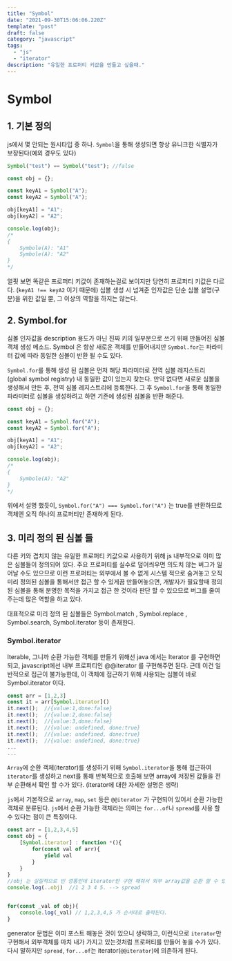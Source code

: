 ```yaml
---
title: "Symbol"
date: "2021-09-30T15:06:06.220Z"
template: "post"
draft: false
category: "javascript"
tags:
  - "js"
  - "iterator"
description: "유일한 프로퍼티 키값을 만들고 싶을때."
---
```


# Symbol

## 1. 기본 정의

js에서 몇 안되는 원시타입 중 하나. `Symbol`을 통해 생성되면 항상 유니크한 식별자가 보장된다(예외 경우도 있다)

```javascript
Symbol("test") == Symbol("test"); //false

const obj = {};

const keyA1 = Symbol("A");
const keyA2 = Symbol("A");

obj[keyA1] = "A1";
obj[keyA2] = "A2";

console.log(obj);
/*
{
    Symbole(A): "A1"
    Symbole(A): "A2"
}
*/
```

얼핏 보면 똑같은 프로퍼티 키값이 존재하는걸로 보이지만 당연히 프로퍼티 키값은 다르다. (`keyA1 !== keyA2` 이기 때문에) 심볼 생성 시 넘겨준 인자값은 단순 심볼 설명(구분)을 위한 값일 뿐, 그 이상의 역할을 하지는 않는다.

## 2. Symbol.for

심볼 인자값을 description 용도가 아닌 진짜 키의 일부분으로 쓰기 위해 만들어진 심볼 객체 생성 메소드. Symbol 은 항상 새로운 객체를 만들어내지만 `Symbol.for`는 파라미터 값에 따라 동일한 심볼이 반환 될 수도 있다.

`Symbol.for`를 통해 생성 된 심볼은 먼저 해당 파라미터로 전역 심볼 레지스트리(global symbol registry) 내 동일한 값이 있는지 찾는다. 만약 없다면 새로운 심볼을 생성해서 만든 후, 전역 심볼 레지스트리에 등록한다. 그 후 `Symbol.for`을 통해 동일한 파라미터로 심볼을 생성하려고 하면 기존에 생성된 심볼을 반환 해준다.

```javascript
const obj = {};

const keyA1 = Symbol.for("A");
const keyA2 = Symbol.for("A");

obj[keyA1] = "A1";
obj[keyA2] = "A2";

console.log(obj);
/*
{
    Symbole(A): "A2"
}
*/
```

위에서 설명 했듯이, `Symbol.for("A") === Symbol.for("A")` 는 true를 반환하므로 객체엔 오직 하나의 프로퍼티만 존재하게 된다.

## 3. 미리 정의 된 심볼 들

다른 키와 겹치지 않는 유일한 프로퍼티 키값으로 사용하기 위해 js 내부적으로 이미 많은 심볼들이 정의되어 있다. 주요 프로퍼티를 실수로 덮어씌우면 의도치 않는 버그가 일어날 수도 있으므로 이런 프로퍼티는 외부에서 볼 수 없게 시스템 적으로 숨겨놓고 오직 미리 정의된 심볼을 통해서만 접근 할 수 있게끔 만들어놓으면, 개발자가 필요할때 정의 된 심볼을 통해 분명한 목적을 가지고 접근 한 것이라 판단 할 수 있으므로 버그를 줄여주는데 많은 역할을 하고 있다.

대표적으로 미리 정의 된 심볼들은 Symbol.match , Symbol.replace , Symbol.search, Symbol.iterator 등이 존재한다.

### Symbol.iterator

Iterable, 그니까 순환 가능한 객체를 만들기 위해선 java 에서는 Iterator 를 구현하면 되고, javascript에선 내부 프로퍼티인 @@iterator 를 구현해주면 된다. 근데 이건 일반적으로 접근이 불가능한데, 이 객체에 접근하기 위해 사용되는 심볼이 바로 Symbol.iterator 이다.

```javascript
const arr = [1,2,3]
const it = arr[Symbol.iterator]()
it.next();  //{value:1,done:false}
it.next();  //{value:2,done:false}
it.next();  //{value:3,done:false}
it.next();  //{value: undefined, done:true}
it.next();  //{value: undefined, done:true}
it.next();  //{value: undefined, done:true}
...
...
```

`Array`에 순환 객체(iterator)를 생성하기 위해 `Symbol.iterator`을 통해 접근하여 `iterator`를 생성하고 next를 통해 반복적으로 호출해 보면 array에 저장된 값들을 전부 순환해서 확인 할 수가 있다. (iterator에 대한 자세한 설명은 생략)

`js`에서 기본적으로 `array`, `map`, `set` 등은 `@@iterator` 가 구현되어 있어서 순환 가능한 객체로 분류된다. `js`에서 순환 가능한 객체라는 의미는 `for...of`나 `spread`를 사용 할 수 있다는 점이 큰 특징이다.

```javascript
const arr = [1,2,3,4,5]
const obj = {
    [Symbol.iterator] : function *(){
        for(const val of arr){
            yield val
        }
    }
}
//obj 는 실질적으로 빈 깡통인데 iterator만 구현 해줘서 외부 array값을 순환 할 수 있게 만들 수 있다.
console.log(..obj)  //1 2 3 4 5. --> spread


for(const _val of obj){
    console.log(_val) // 1,2,3,4,5 가 순서대로 출력된다.
}
```

generator 문법은 이미 포스트 해놓은 것이 있으니 생략하고, 이런식으로 `iterator`만 구현해서 외부객체를 마치 내가 가지고 있는것처럼 프로퍼티를 만들어 놓을 수가 있다.
다시 말하지만 `spread`, `for...of`는 iterator(`@@iterator`)에 의존하게 된다.
